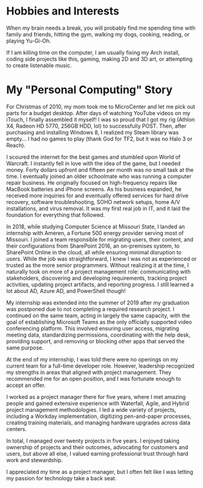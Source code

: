 # Hobbies and Interests
When my brain needs a break, you will probably find me spending time with family and friends, hitting the gym, walking my dogs, cooking, reading, or playing Yu-Gi-Oh.

If I am killing time on the computer, I am usually fixing my Arch install, coding side projects like this, gaming, making 2D and 3D art, or attempting to create listenable music.


# My "Personal Computing" Story
For Christmas of 2010, my mom took me to MicroCenter and let me pick out parts for a budget desktop. After days of watching YouTube videos on my iTouch, I finally assembled it myself! I was so proud that I got my rig (Athlon X4, Radeon HD 5770, 256GB HDD, lol) to successfully POST. Then, after purchasing and installing Windows 8, I realized my Steam library was empty... I had no games to play (thank God for TF2, but it was no Halo 3 or Reach).

I scoured the internet for the best games and stumbled upon World of Warcraft. I instantly fell in love with the idea of the game, but I needed money. Forty dollars upfront and fifteen per month was no small task at the time. I eventually joined an older schoolmate who was running a computer repair business. He originally focused on high-frequency repairs like MacBook batteries and iPhone screens. As his business expanded, he received more inquiries for and eventually offered services for hard drive recovery, software troubleshooting, SOHO network setups, home A/V installations, and virus removal. It was my first real job in IT, and it laid the foundation for everything that followed.

In 2018, while studying Computer Science at Missouri State, I landed an internship with Ameren, a Fortune 500 energy provider serving most of Missouri. I joined a team responsible for migrating users, their content, and their configurations from SharePoint 2016, an on-premises system, to SharePoint Online in the cloud, all while ensuring minimal disruption to users. While the job was straightforward, I knew I was not as experienced or trusted as the more senior programmers. Without realizing it at the time, I naturally took on more of a project management role: communicating with stakeholders, discovering and developing requirements, tracking project activities, updating project artifacts, and reporting progress. I still learned a lot about AD, Azure AD, and PowerShell though!

My internship was extended into the summer of 2019 after my graduation was postponed due to not completing a required research project. I continued on the same team, acting in largely the same capacity, with the goal of establishing Microsoft Teams as the only officially supported video conferencing platform. This involved ensuring user access, migrating meeting data, standardizing permissions, coordinating with the help desk, providing support, and removing or blocking other apps that served the same purpose.

At the end of my internship, I was told there were no openings on my current team for a full-time developer role. However, leadership recognized my strengths in areas that aligned with project management. They recommended me for an open position, and I was fortunate enough to accept an offer.

I worked as a project manager there for five years, where I met amazing people and gained extensive experience with Waterfall, Agile, and Hybrid project management methodologies. I led a wide variety of projects, including a Workday implementation, digitizing pen-and-paper processes, creating training materials, and managing hardware upgrades across data centers.

In total, I managed over twenty projects in five years. I enjoyed taking ownership of projects and their outcomes, advocating for customers and users, but above all else, I valued earning professional trust through hard work and stewardship.

I appreciated my time as a project manager, but I often felt like I was letting my passion for technology take a back seat.